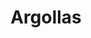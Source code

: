 ---
title: "Argollas"
draft: false
description : "Argollas"
menu:
  main:
    identifier: 'Argollas'
    parent: 'aros'
    weight: 1
---